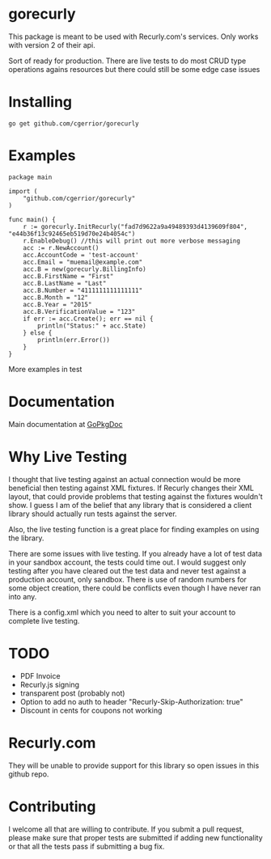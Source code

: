 gorecurly
=========
This package is meant to be used with Recurly.com's services.  Only works with version 2 of their api.

Sort of ready for production.  There are live tests to do most CRUD type operations agains resources but there could still be some edge case issues

Installing
==========

	go get github.com/cgerrior/gorecurly

Examples
=======

	
	package main

	import (
		"github.com/cgerrior/gorecurly"
	)

	func main() {
		r := gorecurly.InitRecurly("fad7d9622a9a49489393d4139609f804", "e44b36f13c92465eb519d70e24b4054c")
		r.EnableDebug() //this will print out more verbose messaging
		acc := r.NewAccount()
		acc.AccountCode = 'test-account'
		acc.Email = "muemail@example.com"
		acc.B = new(gorecurly.BillingInfo)
		acc.B.FirstName = "First"
		acc.B.LastName = "Last"
		acc.B.Number = "4111111111111111"
		acc.B.Month = "12"
		acc.B.Year = "2015"
		acc.B.VerificationValue = "123"
		if err := acc.Create(); err == nil {
			println("Status:" + acc.State)
		} else {
			println(err.Error())
		}
	}

More examples in test

Documentation
=============

Main documentation at [GoPkgDoc](http://godoc.org/github.com/cgerrior/gorecurly)

Why Live Testing
================

I thought that live testing against an actual connection would be more beneficial then testing against XML fixtures.  If Recurly changes their XML layout, that could
provide problems that testing against the fixtures wouldn't show.  I guess I am of the belief that any library that is considered a client library should actually run
tests against the server.  

Also, the live testing function is a great place for finding examples on using the library.

There are some issues with live testing.  If you already have a lot of test data in your sandbox account, the tests could time out.  I would suggest only testing 
after you have cleared out the test data and never test against a production account, only sandbox.  There is use of random numbers for some object creation, there could be conflicts even though I have never ran into any.

There is a config.xml which you need to alter to suit your account to complete live testing.

TODO
====

* PDF Invoice
* Recurly.js signing
* transparent post (probably not)
* Option to add no auth to header "Recurly-Skip-Authorization: true"
* Discount in cents for coupons not working

Recurly.com
===========

They will be unable to provide support for this library so open issues in this github repo. 

Contributing
============

I welcome all that are willing to contribute.  If you submit a pull request, please make sure that proper tests are submitted if adding new functionality or that
all the tests pass if submitting a bug fix.
